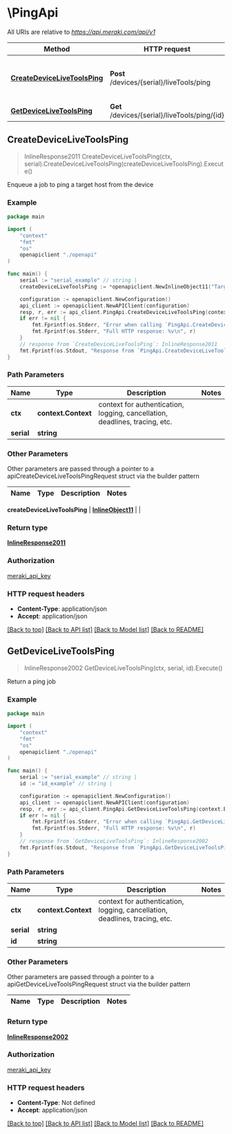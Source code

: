 # \PingApi

All URIs are relative to *https://api.meraki.com/api/v1*

Method | HTTP request | Description
------------- | ------------- | -------------
[**CreateDeviceLiveToolsPing**](PingApi.md#CreateDeviceLiveToolsPing) | **Post** /devices/{serial}/liveTools/ping | Enqueue a job to ping a target host from the device
[**GetDeviceLiveToolsPing**](PingApi.md#GetDeviceLiveToolsPing) | **Get** /devices/{serial}/liveTools/ping/{id} | Return a ping job



## CreateDeviceLiveToolsPing

> InlineResponse2011 CreateDeviceLiveToolsPing(ctx, serial).CreateDeviceLiveToolsPing(createDeviceLiveToolsPing).Execute()

Enqueue a job to ping a target host from the device



### Example

```go
package main

import (
    "context"
    "fmt"
    "os"
    openapiclient "./openapi"
)

func main() {
    serial := "serial_example" // string | 
    createDeviceLiveToolsPing := *openapiclient.NewInlineObject11("Target_example") // InlineObject11 | 

    configuration := openapiclient.NewConfiguration()
    api_client := openapiclient.NewAPIClient(configuration)
    resp, r, err := api_client.PingApi.CreateDeviceLiveToolsPing(context.Background(), serial).CreateDeviceLiveToolsPing(createDeviceLiveToolsPing).Execute()
    if err != nil {
        fmt.Fprintf(os.Stderr, "Error when calling `PingApi.CreateDeviceLiveToolsPing``: %v\n", err)
        fmt.Fprintf(os.Stderr, "Full HTTP response: %v\n", r)
    }
    // response from `CreateDeviceLiveToolsPing`: InlineResponse2011
    fmt.Fprintf(os.Stdout, "Response from `PingApi.CreateDeviceLiveToolsPing`: %v\n", resp)
}
```

### Path Parameters


Name | Type | Description  | Notes
------------- | ------------- | ------------- | -------------
**ctx** | **context.Context** | context for authentication, logging, cancellation, deadlines, tracing, etc.
**serial** | **string** |  | 

### Other Parameters

Other parameters are passed through a pointer to a apiCreateDeviceLiveToolsPingRequest struct via the builder pattern


Name | Type | Description  | Notes
------------- | ------------- | ------------- | -------------

 **createDeviceLiveToolsPing** | [**InlineObject11**](InlineObject11.md) |  | 

### Return type

[**InlineResponse2011**](InlineResponse2011.md)

### Authorization

[meraki_api_key](../README.md#meraki_api_key)

### HTTP request headers

- **Content-Type**: application/json
- **Accept**: application/json

[[Back to top]](#) [[Back to API list]](../README.md#documentation-for-api-endpoints)
[[Back to Model list]](../README.md#documentation-for-models)
[[Back to README]](../README.md)


## GetDeviceLiveToolsPing

> InlineResponse2002 GetDeviceLiveToolsPing(ctx, serial, id).Execute()

Return a ping job



### Example

```go
package main

import (
    "context"
    "fmt"
    "os"
    openapiclient "./openapi"
)

func main() {
    serial := "serial_example" // string | 
    id := "id_example" // string | 

    configuration := openapiclient.NewConfiguration()
    api_client := openapiclient.NewAPIClient(configuration)
    resp, r, err := api_client.PingApi.GetDeviceLiveToolsPing(context.Background(), serial, id).Execute()
    if err != nil {
        fmt.Fprintf(os.Stderr, "Error when calling `PingApi.GetDeviceLiveToolsPing``: %v\n", err)
        fmt.Fprintf(os.Stderr, "Full HTTP response: %v\n", r)
    }
    // response from `GetDeviceLiveToolsPing`: InlineResponse2002
    fmt.Fprintf(os.Stdout, "Response from `PingApi.GetDeviceLiveToolsPing`: %v\n", resp)
}
```

### Path Parameters


Name | Type | Description  | Notes
------------- | ------------- | ------------- | -------------
**ctx** | **context.Context** | context for authentication, logging, cancellation, deadlines, tracing, etc.
**serial** | **string** |  | 
**id** | **string** |  | 

### Other Parameters

Other parameters are passed through a pointer to a apiGetDeviceLiveToolsPingRequest struct via the builder pattern


Name | Type | Description  | Notes
------------- | ------------- | ------------- | -------------



### Return type

[**InlineResponse2002**](InlineResponse2002.md)

### Authorization

[meraki_api_key](../README.md#meraki_api_key)

### HTTP request headers

- **Content-Type**: Not defined
- **Accept**: application/json

[[Back to top]](#) [[Back to API list]](../README.md#documentation-for-api-endpoints)
[[Back to Model list]](../README.md#documentation-for-models)
[[Back to README]](../README.md)

